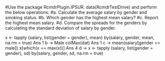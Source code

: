 #Use the package RcmdrPlugin.IPSUR. data(RcmdrTestDrive) and perform the below operations: #a. Calculate the average salary by gender and smoking status. #b. Which gender has the highest mean salary? #c. Report the highest mean salary. #d. Compare the spreads for the genders by calculating the standard deviation of salary by gender.

x <- tapply (salary, list(gender = gender), mean) by(salary, gender, mean, na.rm = true) Ans 1 b -> Male colMax(dat) Ans 1 c -> mean(salary[gender == male]) x[which(x == max(x))] Ans 4 d -> x <- tapply (salary, list(gender = gender), sd) by(salary, gender, sd, na.rm = true)
